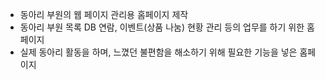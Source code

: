 - 동아리 부원의 웹 페이지 관리용 홈페이지 제작
- 동아리 부원 목록 DB 연람, 이벤트(상품 나눔) 현황 관리 등의 업무를 하기 위한 홈페이지
- 실제 동아리 활동을 하며, 느꼈던 불편함을 해소하기 위해 필요한 기능을 넣은 홈페이지